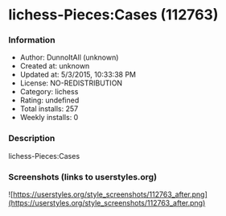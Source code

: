 # lichess-Pieces:Cases (112763)

### Information
- Author: DunnoItAll (unknown)
- Created at: unknown
- Updated at: 5/3/2015, 10:33:38 PM
- License: NO-REDISTRIBUTION
- Category: lichess
- Rating: undefined
- Total installs: 257
- Weekly installs: 0


### Description
lichess-Pieces:Cases


### Screenshots (links to userstyles.org)
![https://userstyles.org/style_screenshots/112763_after.png](https://userstyles.org/style_screenshots/112763_after.png)


